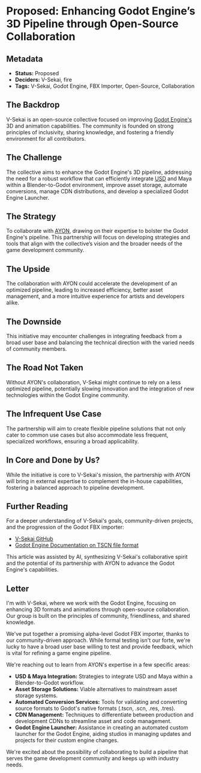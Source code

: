 # Proposed: Enhancing Godot Engine’s 3D Pipeline through Open-Source Collaboration

## Metadata

- **Status:** Proposed
- **Deciders:** V-Sekai, fire
- **Tags:** V-Sekai, Godot Engine, FBX Importer, Open-Source, Collaboration

## The Backdrop

V-Sekai is an open-source collective focused on improving [Godot Engine's](https://godotengine.org/) 3D and animation capabilities. The community is founded on strong principles of inclusivity, sharing knowledge, and fostering a friendly environment for all contributors.

## The Challenge

The collective aims to enhance the Godot Engine's 3D pipeline, addressing the need for a robust workflow that can efficiently integrate [USD](https://openusd.org/release/index.html) and Maya within a Blender-to-Godot environment, improve asset storage, automate conversions, manage CDN distributions, and develop a specialized Godot Engine Launcher.

## The Strategy

To collaborate with [AYON](https://ayon.ynput.io/), drawing on their expertise to bolster the Godot Engine's pipeline. This partnership will focus on developing strategies and tools that align with the collective’s vision and the broader needs of the game development community.

## The Upside

The collaboration with AYON could accelerate the development of an optimized pipeline, leading to increased efficiency, better asset management, and a more intuitive experience for artists and developers alike.

## The Downside

This initiative may encounter challenges in integrating feedback from a broad user base and balancing the technical direction with the varied needs of community members.

## The Road Not Taken

Without AYON's collaboration, V-Sekai might continue to rely on a less optimized pipeline, potentially slowing innovation and the integration of new technologies within the Godot Engine community.

## The Infrequent Use Case

The partnership will aim to create flexible pipeline solutions that not only cater to common use cases but also accommodate less frequent, specialized workflows, ensuring a broad applicability.

## In Core and Done by Us?

While the initiative is core to V-Sekai's mission, the partnership with AYON will bring in external expertise to complement the in-house capabilities, fostering a balanced approach to pipeline development.

## Further Reading

For a deeper understanding of V-Sekai's goals, community-driven projects, and the progression of the Godot FBX importer:

- [V-Sekai GitHub](https://github.com/v-sekai/)
- [Godot Engine Documentation on TSCN file format](https://docs.godotengine.org/en/stable/contributing/development/file_formats/tscn.html)

This article was assisted by AI, synthesizing V-Sekai's collaborative spirit and the potential of its partnership with AYON to advance the Godot Engine's capabilities.

## Letter

I'm with V-Sekai, where we work with the Godot Engine, focusing on enhancing 3D formats and animations through open-source collaboration. Our group is built on the principles of community, friendliness, and shared knowledge.

We've put together a promising alpha-level Godot FBX importer, thanks to our community-driven approach. While formal testing isn't our forte, we're lucky to have a broad user base willing to test and provide feedback, which is vital for refining a game engine pipeline.

We're reaching out to learn from AYON's expertise in a few specific areas:

- **USD & Maya Integration:** Strategies to integrate USD and Maya within a Blender-to-Godot workflow.
- **Asset Storage Solutions:** Viable alternatives to mainstream asset storage systems.
- **Automated Conversion Services:** Tools for validating and converting source formats to Godot's native formats (.tscn, .scn, .res, .tres).
- **CDN Management:** Techniques to differentiate between production and development CDNs to streamline asset and code management.
- **Godot Engine Launcher:** Assistance in creating an automated custom launcher for the Godot Engine, aiding studios in managing updates and projects for their custom engine changes.

We're excited about the possibility of collaborating to build a pipeline that serves the game development community and keeps up with industry needs.

